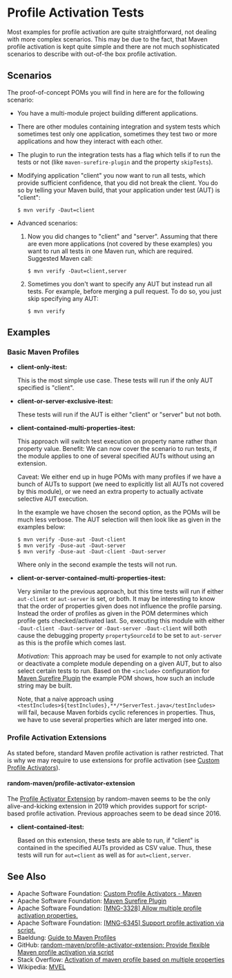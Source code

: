 # Profile Activation Tests

Most examples for profile activation are quite straightforward, not dealing with
more complex scenarios. This may be due to the fact, that Maven profile activation
is kept quite simple and there are not much sophisticated scenarios to describe with
out-of-the box profile activation.

## Scenarios

The proof-of-concept POMs you will find in here are for the following scenario: 

* You have a multi-module project building different applications.

* There are other modules containing integration and system tests which sometimes
    test only one application, sometimes they test two or more applications and
    how they interact with each other.

* The plugin to run the integration tests has a flag which tells if to run
    the tests or not (like `maven-surefire-plugin` and the property `skipTests`).

* Modifying application "client" you now want to run all tests, which provide
    sufficient confidence, that you did not break the client. You do so by telling
    your Maven build, that your application under test (AUT) is "client":
    
    ```text
    $ mvn verify -Daut=client
    ```

* Advanced scenarios:

    1. Now you did changes to "client" and "server". Assuming that
        there are even more applications (not covered by these examples) you want to
        run all tests in one Maven run, which are required. Suggested Maven call:

        ```text
        $ mvn verify -Daut=client,server
        ```

    2. Sometimes you don't want to specify any AUT but instead run all tests. For example,
        before merging a pull request. To do so, you just skip specifying any AUT:
        
        ```text
        $ mvn verify
        ```

## Examples

### Basic Maven Profiles

* **client-only-itest:**

    This is the most simple use case. These tests will run if the only AUT specified
    is "client".
    
* **client-or-server-exclusive-itest:**

    These tests will run if the AUT is either "client" or "server" but not both.

* **client-contained-multi-properties-itest:**

    This approach will switch test execution on property name rather than property value.
    Benefit: We can now cover the scenario to run tests, if the module applies to one
    of several specified AUTs without using an extension.
    
    Caveat: We either end up in huge POMs with many profiles if we have a bunch of
    AUTs to support (we need to explicitly list all AUTs not covered by this module), or
    we need an extra property to actually activate selective AUT execution.
    
    In the example we have chosen the second option, as the POMs will be much less
    verbose. The AUT selection will then look like as given in the examples below:
    
    ```text
    $ mvn verify -Duse-aut -Daut-client
    $ mvn verify -Duse-aut -Daut-server
    $ mvn verify -Duse-aut -Daut-client -Daut-server
    ``` 

    Where only in the second example the tests will not run.

* **client-or-server-contained-multi-properties-itest:**

    Very similar to the previous approach, but this time tests will run if either
    `aut-client` or `aut-server` is set, or both. It may be interesting to know that
    the order of properties given does not influence the profile parsing. Instead the
    order of profiles as given in the POM determines which profile gets checked/activated
    last. So, executing this module with either `-Daut-client -Daut-server` or
    `-Daut-server -Daut-client` will both cause the debugging property `propertySourceId`
    to be set to `aut-server` as this is the profile which comes last.
    
    *Motivation:* This approach may be used for example to not only activate or
    deactivate a complete module depending on a given AUT, but to also select
    certain tests to run. Based on the `<include>` configuration for
    [Maven Surefire Plugin][maven-surefire] the example POM shows, how such an
    include string may be built.
    
    Note, that a naive approach using `<testIncludes>${testIncludes},**/*ServerTest.java</testIncludes>`
    will fail, because Maven forbids cyclic references in properties. Thus, we have to use
    several properties which are later merged into one.

### Profile Activation Extensions

As stated before, standard Maven profile activation is rather restricted. That is
why we may require to use extensions for profile activation (see [Custom Profile Activators][ASF-Wiki-ProfileActivators]).

#### random-maven/profile-activator-extension

The [Profile Activator Extension][profile-activator-extension] by random-maven seems
to be the only alive-and-kicking extension in 2019 which provides support for
script-based profile activation. Previous approaches seem to be dead since 2016.

* **client-contained-itest:**

    Based on this extension, these tests are able to run, if "client" is contained in
    the specified AUTs provided as CSV value. Thus, these tests will run for
    `aut=client` as well as for `aut=client,server`.

## See Also

* Apache Software Foundation: [Custom Profile Activators - Maven][ASF-Wiki-ProfileActivators]
* Apache Software Foundation: [Maven Surefire Plugin][maven-surefire]
* Apache Software Foundation: [\[MNG-3328\] Allow multiple profile activation properties.][MNG-3328]
* Apache Software Foundation: [\[MNG-6345\] Support profile activation via script.][MNG-6345]
* Baeldung: [Guide to Maven Profiles][baeldung-maven-profiles]
* GitHub: [random-maven/profile-activator-extension: Provide flexible Maven profile activation via script][profile-activator-extension]
* Stack Overflow: [Activation of maven profile based on multiple properties][stackoverflow-5417437]
* Wikipedia: [MVEL][wikipedia-en-mvel]

[ASF-Wiki-ProfileActivators]: <https://cwiki.apache.org/confluence/display/MAVENOLD/Custom+Profile+Activators> "Custom Profile Activators - Maven - Apache Software Foundation"
[baeldung-maven-profiles]: <https://www.baeldung.com/maven-profiles> "Guide to Maven Profiles | Baeldung"
[MNG-3328]: <https://issues.apache.org/jira/browse/MNG-3328> "[MNG-3328] Allow multiple profile activation properties. - ASF JIRA"
[MNG-6345]: <https://issues.apache.org/jira/browse/MNG-6345> "[MNG-6345] Support profile activation via script. - ASF JIRA"
[profile-activator-extension]: <https://github.com/random-maven/profile-activator-extension> "random-maven/profile-activator-extension: Provide flexible Maven profile activation via script"
[stackoverflow-5417437]: <https://stackoverflow.com/questions/5417437/activation-of-maven-profile-based-on-multiple-properties> "Activation of maven profile based on multiple properties - Stack Overflow"
[wikipedia-en-mvel]: <https://en.wikipedia.org/wiki/MVEL> "MVEL - Wikipedia"


[maven-surefire]: <https://maven.apache.org/surefire/maven-surefire-plugin/> "Maven Surefire Plugin – Introduction"
